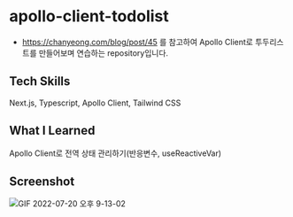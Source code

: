 # apollo-client-todolist

- https://chanyeong.com/blog/post/45 를 참고하여 Apollo Client로 투두리스트를 만들어보며 연습하는 repository입니다.

## Tech Skills

Next.js, Typescript, Apollo Client, Tailwind CSS

## What I Learned

Apollo Client로 전역 상태 관리하기(반응변수, useReactiveVar)

## Screenshot

![GIF 2022-07-20 오후 9-13-02](https://user-images.githubusercontent.com/97326130/179979033-2a90278e-48f3-4320-97bc-c657bc4c32c7.gif)
